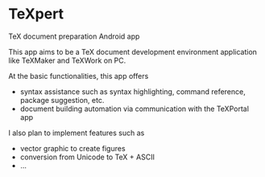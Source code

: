 TeXpert
=======

TeX document preparation Android app

This app aims to be a TeX document development environment application like TeXMaker and TeXWork on PC.

At the basic functionalities, this app offers
* syntax assistance such as syntax highlighting, command reference, package suggestion, etc.
* document building automation via communication with the TeXPortal app

I also plan to implement features such as
* vector graphic to create figures
* conversion from Unicode to TeX + ASCII
* ...